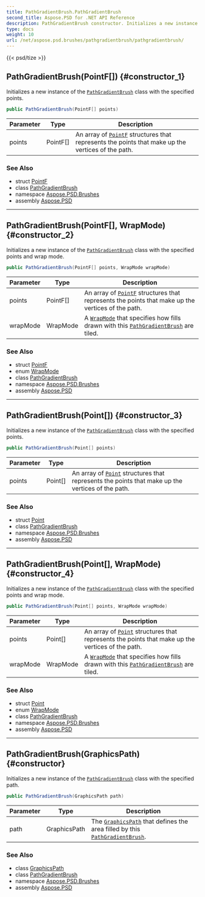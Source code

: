 ```yaml
---
title: PathGradientBrush.PathGradientBrush
second_title: Aspose.PSD for .NET API Reference
description: PathGradientBrush constructor. Initializes a new instance of the PathGradientBrush class with the specified points
type: docs
weight: 10
url: /net/aspose.psd.brushes/pathgradientbrush/pathgradientbrush/
---
```

{{< psd/tize >}}
## PathGradientBrush(PointF[]) {#constructor_1}

Initializes a new instance of the [`PathGradientBrush`](../) class with the specified points.

```csharp
public PathGradientBrush(PointF[] points)
```

| Parameter | Type | Description |
| --- | --- | --- |
| points | PointF[] | An array of [`PointF`](../../../aspose.psd/pointf/) structures that represents the points that make up the vertices of the path. |

### See Also

* struct [PointF](../../../aspose.psd/pointf/)
* class [PathGradientBrush](../)
* namespace [Aspose.PSD.Brushes](../../pathgradientbrush/)
* assembly [Aspose.PSD](../../../)

---

## PathGradientBrush(PointF[], WrapMode) {#constructor_2}

Initializes a new instance of the [`PathGradientBrush`](../) class with the specified points and wrap mode.

```csharp
public PathGradientBrush(PointF[] points, WrapMode wrapMode)
```

| Parameter | Type | Description |
| --- | --- | --- |
| points | PointF[] | An array of [`PointF`](../../../aspose.psd/pointf/) structures that represents the points that make up the vertices of the path. |
| wrapMode | WrapMode | A [`WrapMode`](../../../aspose.psd/wrapmode/) that specifies how fills drawn with this [`PathGradientBrush`](../) are tiled. |

### See Also

* struct [PointF](../../../aspose.psd/pointf/)
* enum [WrapMode](../../../aspose.psd/wrapmode/)
* class [PathGradientBrush](../)
* namespace [Aspose.PSD.Brushes](../../pathgradientbrush/)
* assembly [Aspose.PSD](../../../)

---

## PathGradientBrush(Point[]) {#constructor_3}

Initializes a new instance of the [`PathGradientBrush`](../) class with the specified points.

```csharp
public PathGradientBrush(Point[] points)
```

| Parameter | Type | Description |
| --- | --- | --- |
| points | Point[] | An array of [`Point`](../../../aspose.psd/point/) structures that represents the points that make up the vertices of the path. |

### See Also

* struct [Point](../../../aspose.psd/point/)
* class [PathGradientBrush](../)
* namespace [Aspose.PSD.Brushes](../../pathgradientbrush/)
* assembly [Aspose.PSD](../../../)

---

## PathGradientBrush(Point[], WrapMode) {#constructor_4}

Initializes a new instance of the [`PathGradientBrush`](../) class with the specified points and wrap mode.

```csharp
public PathGradientBrush(Point[] points, WrapMode wrapMode)
```

| Parameter | Type | Description |
| --- | --- | --- |
| points | Point[] | An array of [`Point`](../../../aspose.psd/point/) structures that represents the points that make up the vertices of the path. |
| wrapMode | WrapMode | A [`WrapMode`](../../../aspose.psd/wrapmode/) that specifies how fills drawn with this [`PathGradientBrush`](../) are tiled. |

### See Also

* struct [Point](../../../aspose.psd/point/)
* enum [WrapMode](../../../aspose.psd/wrapmode/)
* class [PathGradientBrush](../)
* namespace [Aspose.PSD.Brushes](../../pathgradientbrush/)
* assembly [Aspose.PSD](../../../)

---

## PathGradientBrush(GraphicsPath) {#constructor}

Initializes a new instance of the [`PathGradientBrush`](../) class with the specified path.

```csharp
public PathGradientBrush(GraphicsPath path)
```

| Parameter | Type | Description |
| --- | --- | --- |
| path | GraphicsPath | The [`GraphicsPath`](../../../aspose.psd/graphicspath/) that defines the area filled by this [`PathGradientBrush`](../). |

### See Also

* class [GraphicsPath](../../../aspose.psd/graphicspath/)
* class [PathGradientBrush](../)
* namespace [Aspose.PSD.Brushes](../../pathgradientbrush/)
* assembly [Aspose.PSD](../../../)


